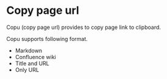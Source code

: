 # Copy page url

Copu (copy page url) provides to copy page link to clipboard.

Copu supports following format.

- Markdown
- Confluence wiki
- Title and URL
- Only URL

